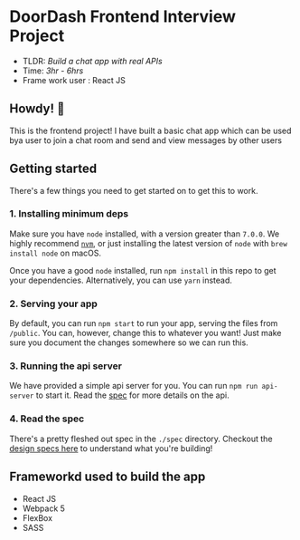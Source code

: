 # DoorDash Frontend Interview Project
* TLDR: *Build a chat app with real APIs*
* Time: *3hr - 6hrs*
* Frame work user : React JS


## Howdy! 👋  

This is the frontend project! I have built a basic chat app which can be used bya user to join a chat room and send and view messages by other users

## Getting started
There's a few things you need to get started on to get this to work.

### 1. Installing minimum deps
Make sure you have `node` installed, with a version greater than `7.0.0`. We highly recommend [`nvm`](https://github.com/creationix/nvm), or just installing the latest version of `node` with `brew install node` on macOS.

Once you have a good `node` installed, run `npm install` in this repo to get your dependencies. Alternatively, you can use `yarn` instead.

### 2. Serving your app
By default, you can run `npm start` to run your app, serving the files from `/public`. You can, however, change this to whatever you want! Just make sure you document the changes somewhere so we can run this.

### 3. Running the api server
We have provided a simple api server for you. You can run `npm run api-server` to start it. Read the [spec](./spec/api-endpoints.md) for more details on the api.

### 4. Read the spec
There's a pretty fleshed out spec in the `./spec` directory. Checkout the [design specs here](./spec/designs/detailed-design-specs.md) to understand what you're building!

## Frameworkd used to build the app
* React JS
* Webpack 5
* FlexBox
* SASS
